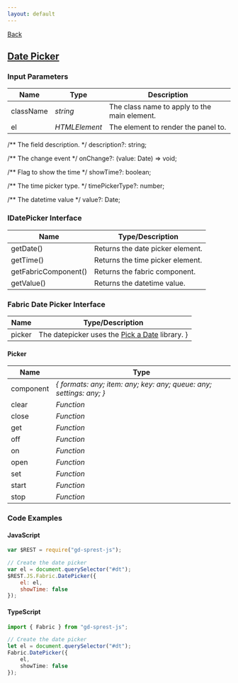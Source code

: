 ```yaml
---
layout: default
---
```

[Back](/js/fabric)
## [Date Picker](https://dev.office.com/fabric-js/Components/DatePicker/DatePicker.html)
### Input Parameters

| Name | Type | Description |
| --- | --- | --- |
| className | _string_ | The class name to apply to the main element. |
| el | _HTMLElement_ | The element to render the panel to. |
/** The field description. */
description?: string;

/** The change event */
onChange?: (value: Date) => void;

/** Flag to show the time */
showTime?: boolean;

/** The time picker type. */
timePickerType?: number;

/** The datetime value */
value?: Date;

### IDatePicker Interface

| Name | Type/Description |
| --- | --- |
| getDate() | Returns the date picker element. |
| getTime() |Returns the time picker element. |
| getFabricComponent() | Returns the fabric component. |
| getValue() | Returns the datetime value. |

### Fabric Date Picker Interface

| Name | Type/Description |
| --- | --- |
| picker | The datepicker uses the [Pick a Date](amsul.ca/pickadate.js/) library. }

#### Picker

| Name | Type |
| --- | --- |
| component | _{ formats: any; item: any; key: any; queue: any; settings: any; }_ |
| clear | _Function_ |
| close | _Function_ |
| get | _Function_ |
| off | _Function_ |
| on | _Function_ |
| open | _Function_ |
| set | _Function_ |
| start | _Function_ |
| stop | _Function_ |

### Code Examples
#### JavaScript
```js
var $REST = require("gd-sprest-js");

// Create the date picker
var el = document.querySelector("#dt");
$REST.JS.Fabric.DatePicker({
    el: el,
    showTime: false
});
```
#### TypeScript
```ts
import { Fabric } from "gd-sprest-js";

// Create the date picker
let el = document.querySelector("#dt");
Fabric.DatePicker({
    el,
    showTime: false
});
```